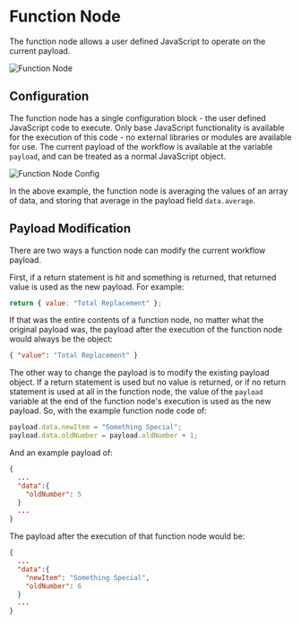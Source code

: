 # Function Node

The function node allows a user defined JavaScript to operate on the current payload.

![Function Node](/images/workflows/logic/function-node.png "Function Node")

## Configuration

The function node has a single configuration block - the user defined JavaScript code to execute. Only base JavaScript functionality is available for the execution of this code - no external libraries or modules are available for use. The current payload of the workflow is available at the variable `payload`, and can be treated as a normal JavaScript object.

![Function Node Config](/images/workflows/logic/function-node-config.png "Function Node Config")

In the above example, the function node is averaging the values of an array of data, and storing that average in the payload field `data.average`.

## Payload Modification

There are two ways a function node can modify the current workflow payload.

First, if a return statement is hit and something is returned, that returned value is used as the new payload. For example:

```javascript
return { value: "Total Replacement" };
```

If that was the entire contents of a function node, no matter what the original payload was, the payload after the execution of the function node would always be the object:

```json
{ "value": "Total Replacement" }
```

The other way to change the payload is to modify the existing payload object. If a return statement is used but no value is returned, or if no return statement is used at all in the function node, the value of the `payload` variable at the end of the function node's execution is used as the new payload. So, with the example function node code of:

```javascript
payload.data.newItem = "Something Special";
payload.data.oldNumber = payload.oldNumber + 1;
```

And an example payload of:

```json
{
  ...
  "data":{
    "oldNumber": 5
  }
  ...
}
```

The payload after the execution of that function node would be:

```json
{
  ...
  "data":{
    "newItem": "Something Special",
    "oldNumber": 6
  }
  ...
}
```
